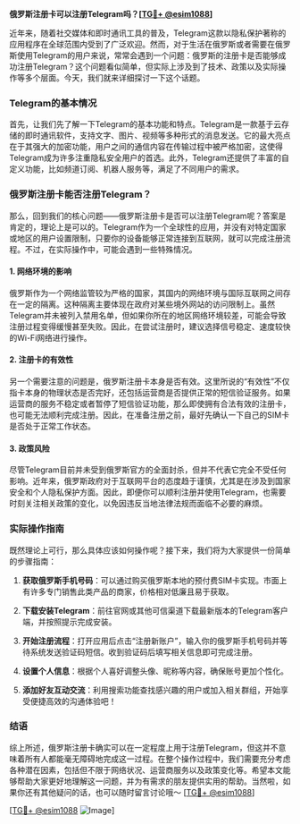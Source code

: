 **俄罗斯注册卡可以注册Telegram吗？[[TG💪+ @esim1088](https://t.me/s/esim1088)]**

近年来，随着社交媒体和即时通讯工具的普及，Telegram这款以隐私保护著称的应用程序在全球范围内受到了广泛欢迎。然而，对于生活在俄罗斯或者需要在俄罗斯使用Telegram的用户来说，常常会遇到一个问题：俄罗斯的注册卡是否能够成功注册Telegram？这个问题看似简单，但实际上涉及到了技术、政策以及实际操作等多个层面。今天，我们就来详细探讨一下这个话题。

### Telegram的基本情况

首先，让我们先了解一下Telegram的基本功能和特点。Telegram是一款基于云存储的即时通讯软件，支持文字、图片、视频等多种形式的消息发送。它的最大亮点在于其强大的加密功能，用户之间的通信内容在传输过程中被严格加密，这使得Telegram成为许多注重隐私安全用户的首选。此外，Telegram还提供了丰富的自定义功能，比如频道订阅、机器人服务等，满足了不同用户的需求。

### 俄罗斯注册卡能否注册Telegram？

那么，回到我们的核心问题——俄罗斯注册卡是否可以注册Telegram呢？答案是肯定的，理论上是可以的。Telegram作为一个全球性的应用，并没有对特定国家或地区的用户设置限制，只要你的设备能够正常连接到互联网，就可以完成注册流程。不过，在实际操作中，可能会遇到一些特殊情况。

#### 1. 网络环境的影响

俄罗斯作为一个网络监管较为严格的国家，其国内的网络环境与国际互联网之间存在一定的隔离。这种隔离主要体现在政府对某些境外网站的访问限制上。虽然Telegram并未被列入禁用名单，但如果你所在的地区网络环境较差，可能会导致注册过程变得缓慢甚至失败。因此，在尝试注册时，建议选择信号稳定、速度较快的Wi-Fi网络进行操作。

#### 2. 注册卡的有效性

另一个需要注意的问题是，俄罗斯注册卡本身是否有效。这里所说的“有效性”不仅指卡本身的物理状态是否完好，还包括运营商是否提供正常的短信验证服务。如果运营商的服务不稳定或者暂停了短信验证功能，那么即使拥有合法有效的注册卡，也可能无法顺利完成注册。因此，在准备注册之前，最好先确认一下自己的SIM卡是否处于正常工作状态。

#### 3. 政策风险

尽管Telegram目前并未受到俄罗斯官方的全面封杀，但并不代表它完全不受任何影响。近年来，俄罗斯政府对于互联网平台的态度趋于谨慎，尤其是在涉及到国家安全和个人隐私保护方面。因此，即便你可以顺利注册并使用Telegram，也需要时刻关注相关政策的变化，以免因违反当地法律法规而面临不必要的麻烦。

### 实际操作指南

既然理论上可行，那么具体应该如何操作呢？接下来，我们将为大家提供一份简单的步骤指南：

1. **获取俄罗斯手机号码**：可以通过购买俄罗斯本地的预付费SIM卡实现。市面上有许多专门销售此类产品的商家，价格相对低廉且易于获取。
   
2. **下载安装Telegram**：前往官网或其他可信渠道下载最新版本的Telegram客户端，并按照提示完成安装。

3. **开始注册流程**：打开应用后点击“注册新账户”，输入你的俄罗斯手机号码并等待系统发送验证码短信。收到验证码后填写相关信息即可完成注册。

4. **设置个人信息**：根据个人喜好调整头像、昵称等内容，确保账号更加个性化。

5. **添加好友互动交流**：利用搜索功能查找感兴趣的用户或加入相关群组，开始享受便捷高效的沟通体验吧！

### 结语

综上所述，俄罗斯注册卡确实可以在一定程度上用于注册Telegram，但这并不意味着所有人都能毫无障碍地完成这一过程。在整个操作过程中，我们需要充分考虑各种潜在因素，包括但不限于网络状况、运营商服务以及政策变化等。希望本文能够帮助大家更好地理解这一问题，并为有需求的朋友提供实用的帮助。当然啦，如果你还有其他疑问的话，也可以随时留言讨论哦～ [[TG💪+ @esim1088](https://t.me/s/esim1088)]

[[TG💪+ @esim1088](https://t.me/s/esim1088) ![Image](https://i.postimg.cc/4NQfJmqS/Snipaste-2025-05-13-00-14-12.png)]